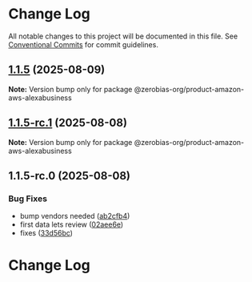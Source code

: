 # Change Log

All notable changes to this project will be documented in this file.
See [Conventional Commits](https://conventionalcommits.org) for commit guidelines.

## [1.1.5](https://github.com/zerobias-org/product/compare/@zerobias-org/product-amazon-aws-alexabusiness@1.1.5-rc.1...@zerobias-org/product-amazon-aws-alexabusiness@1.1.5) (2025-08-09)

**Note:** Version bump only for package @zerobias-org/product-amazon-aws-alexabusiness





## [1.1.5-rc.1](https://github.com/zerobias-org/product/compare/@zerobias-org/product-amazon-aws-alexabusiness@1.1.5-rc.0...@zerobias-org/product-amazon-aws-alexabusiness@1.1.5-rc.1) (2025-08-08)

**Note:** Version bump only for package @zerobias-org/product-amazon-aws-alexabusiness





## 1.1.5-rc.0 (2025-08-08)


### Bug Fixes

* bump vendors needed ([ab2cfb4](https://github.com/zerobias-org/product/commit/ab2cfb4a9cf2e3008e08b068f98011fec096c932))
* first data lets review ([02aee6e](https://github.com/zerobias-org/product/commit/02aee6e8c4f11675de7c63a00f4c8254a67a4dd7))
* fixes ([33d56bc](https://github.com/zerobias-org/product/commit/33d56bcaedf3fa5e3939a33c0fb57eda53539d05))





# Change Log
